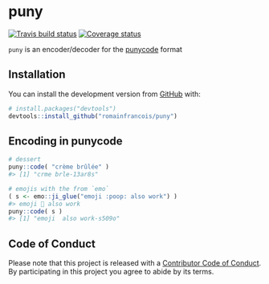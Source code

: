
<!-- README.md is generated from README.Rmd. Please edit that file -->
puny
====

[![Travis build status](https://travis-ci.org/romainfrancois/puny.svg?branch=master)](https://travis-ci.org/romainfrancois/puny) [![Coverage status](https://codecov.io/gh/romainfrancois/puny/branch/master/graph/badge.svg)](https://codecov.io/github/romainfrancois/puny?branch=master)

`puny` is an encoder/decoder for the [punycode](https://en.wikipedia.org/wiki/Punycode) format

Installation
------------

You can install the development version from [GitHub](https://github.com/) with:

``` r
# install.packages("devtools")
devtools::install_github("romainfrancois/puny")
```

Encoding in punycode
--------------------

``` r
# dessert
puny::code( "crème brûlée" )
#> [1] "crme brle-13ar8s"

# emojis with the from `emo` 
( s <- emo::ji_glue("emoji :poop: also work") )
#> emoji 💩 also work
puny::code( s )
#> [1] "emoji  also work-s509o"
```

Code of Conduct
---------------

Please note that this project is released with a [Contributor Code of Conduct](.github/CODE_OF_CONDUCT.md). By participating in this project you agree to abide by its terms.
